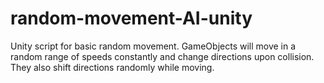 # random-movement-AI-unity
Unity script for basic random movement. GameObjects will move in a random range of speeds constantly and change directions upon collision. They also shift directions randomly while moving.
